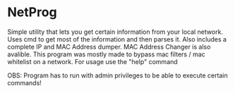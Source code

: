 # NetProg
Simple utility that lets you get certain information from your local network. 
Uses cmd to get most of the information and then parses it. Also includes a 
complete IP and MAC Address dumper. MAC Address Changer is also avalible.
This program was mostly made to bypass mac filters / mac whitelist on a network.
For usage use the "help" command

OBS: Program has to run with admin privileges to be able to execute 
certain commands!

